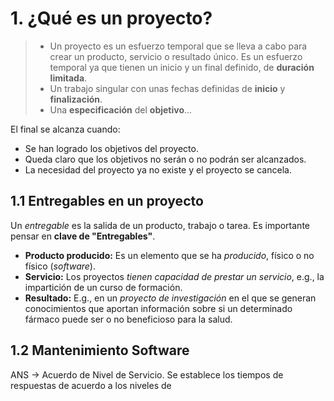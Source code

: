 # 1. ¿Qué es un proyecto?
> - Un proyecto es un esfuerzo temporal que se lleva a cabo para crear un producto, servicio o resultado único. Es un esfuerzo temporal ya que tienen un inicio y un final definido, de **duración limitada**.
> - Un trabajo singular con unas fechas definidas de **inicio** y **finalización**.
> - Una **especificación** del **objetivo**...

El final se alcanza cuando:
- Se han logrado los objetivos del proyecto.
- Queda claro que los objetivos no serán o no podrán ser alcanzados.
- La necesidad del proyecto ya no existe y el proyecto se cancela.

## 1.1 Entregables en un proyecto
 Un *entregable* es la salida de un producto, trabajo o tarea. Es importante pensar en **clave de "Entregables"**.
 - **Producto producido:** Es un elemento que se ha *producido*, físico o no físico (*software*).
 - **Servicio:** Los proyectos *tienen capacidad de prestar un servicio*, e.g., la impartición de un curso de formación.
 - **Resultado:** E.g., en un *proyecto de investigación* en el que se generan conocimientos que aportan información sobre si un determinado fármaco puede ser o no beneficioso para la salud.

## 1.2 Mantenimiento Software
ANS -> Acuerdo de Nivel de Servicio. Se establece los tiempos de respuestas de acuerdo a los niveles de 